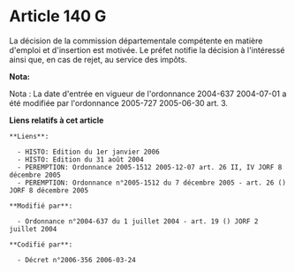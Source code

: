 # Article 140 G

La décision de la commission départementale compétente en matière d'emploi et d'insertion est motivée. Le préfet notifie la
décision à l'intéressé ainsi que, en cas de rejet, au service des impôts.

**Nota:**

Nota : La date d'entrée en vigueur de l'ordonnance 2004-637 2004-07-01 a été modifiée par l'ordonnance 2005-727 2005-06-30
art. 3.

**Liens relatifs à cet article**

	**Liens**:

	  - HISTO: Edition du 1er janvier 2006
	  - HISTO: Edition du 31 août 2004
	  - PEREMPTION: Ordonnance 2005-1512 2005-12-07 art. 26 II, IV JORF 8 décembre 2005
	  - PEREMPTION: Ordonnance n°2005-1512 du 7 décembre 2005 - art. 26 () JORF 8 décembre 2005

	**Modifié par**:

	  - Ordonnance n°2004-637 du 1 juillet 2004 - art. 19 () JORF 2 juillet 2004

	**Codifié par**:

	  - Décret n°2006-356 2006-03-24
